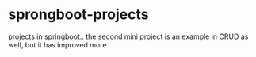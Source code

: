 # sprongboot-projects
projects in springboot..
the second mini project is an example in CRUD as well, but it has improved more 
